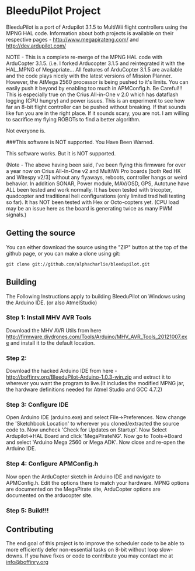 # BleeduPilot Project

BleeduPilot is a port of Ardupilot 3.1.5 to MultiWii flight controllers using the MPNG HAL code. Information 
about both projects is available on their respective pages - 
http://www.megapirateng.com/ and http://dev.ardupilot.com/

NOTE - This is a complete re-merge of the MPNG HAL code with ArduCopter 3.1.5. (i.e. I forked Arducopter 3.1.5 and reintegrated 
it with the HAL_MPNG of Megapriate... All features of ArduCopter 3.1.5 are available and the code plays nicely with the latest versions 
of Mission Planner. However, the AtMega 2560 processor is being pushed to it's limits. You can easily push it beyond by enabling too 
much in APMConfig.h. Be Careful!!! This is especially true on the Crius All-in-One v 2.0 which has dataflash logging (CPU hungry) and 
power issues. This is an experiment to see how far an 8-bit flight controller can be pushed without breaking. If that sounds like fun 
you are in the right place. If it sounds scary, you are not. I am willing to sacrifice my flying ROBOTs to find a better algorithm. 

Not everyone is.

###This software is NOT supported. You Have Been Warned.

This software works. But it is NOT supported.  

(Note - The above having been said, I've been flying this firmware for over a year now on Crius All-In-One v2 and MultiWii Pro boards [both Red HK and Witespy v2/3] without any flyaways, reboots, controller hangs or weird behavior. In addition SONAR, Power module, MAV/OSD, GPS, Autotune have ALL been tested and work normally. It has been tested with tricopter, quadcopter and traditional heli configurations (only limited trad heli testing so far). It has NOT been tested with Hex or Octo-copters yet. (CPU load may be an issue here as the board is generating twice as many PWM signals.) 

## Getting the source

You can either download the source using the "ZIP" button at the top
of the github page, or you can make a clone using git:

```
git clone git://github.com/alphacharlie/bleedupilot.git
```

## Building
The Following Instructions apply to building BleeduPilot on Windows using the Arduino IDE. (or also AtmelStudio)
### Step 1: Install MHV AVR Tools
Download the MHV AVR Utils from here http://firmware.diydrones.com/Tools/Arduino/MHV_AVR_Tools_20121007.exe and 
install it to the default location.
### Step 2: 
Download the hacked Arduino IDE from here - http://boffinry.org/BleeduPilot-Arduino-1.0.3-win.zip and extract it to wherever you want the 
program to live.(It includes the modified MPNG jar, the hardware definitions needed for Atmel Studio and GCC 4.7.2)
### Step 3: Configure IDE
Open Arduino IDE (arduino.exe) and select File->Preferences. Now change the 'Sketchbook Location' to wherever you cloned/extracted the 
source code to. Now uncheck 'Check for Updates on Startup'. Now Select Ardupilot->HAL Board and click 'MegaPirateNG'. Now go to 
Tools->Board and select 'Arduino Mega 2560 or Mega ADK'. Now close and re-open the Arduino IDE.
### Step 4: Configure APMConfig.h
Now open the ArduCopter sketch in Arduino IDE and navigate to APMConfig.h. Edit the options there to match your hardware. MPNG options are 
documented on the MegaPirate site, ArduCopter options are documented on the arducopter site. 
### Step 5: Build!!!

## Contributing
The end goal of this project is to improve the scheduler code to be able to more efficiently defer non-essential tasks on 8-bit without loop slow-downs. If you have fixes or code to contribute you may contact me at info@boffinry.org

